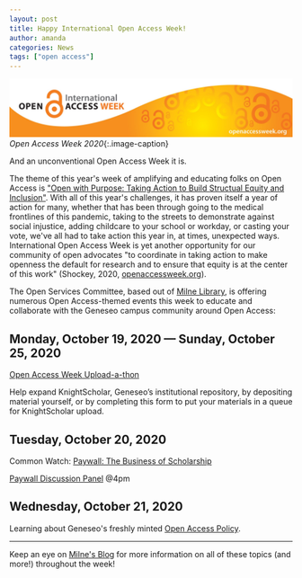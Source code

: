 ```yaml
---
layout: post
title: Happy International Open Access Week!
author: amanda
categories: News
tags: ["open access"]
---
```

![Open Access Week logo](/images/oaweek.jpg)
*Open Access Week 2020*{:.image-caption}

And an unconventional Open Access Week it is. 

<span class="drop">T</span>he theme of this year's week of amplifying and educating folks on Open Access is ["Open with Purpose: Taking Action to Build Structual Equity and Inclusion"](http://www.openaccessweek.org/profiles/blogs/2020-theme-announcement-english). With all of this year's challenges, it has proven itself a year of action for many, whether that has been through going to the medical frontlines of this pandemic, taking to the streets to demonstrate against social injustice, adding childcare to your school or workday, or casting your vote, we've all had to take action this year in, at times, unexpected ways. International Open Access Week is yet another opportunity for our community of open advocates "to coordinate in taking action to make openness the default for research and to ensure that equity is at the center of this work" (Shockey, 2020, [openaccessweek.org](openaccessweek.org/profiles/blogs/2020-theme-announcement-english)).

The Open Services Committee, based out of [Milne Library](https://www.geneseo.edu/library), is offering numerous Open Access-themed events this week to educate and collaborate with 
the Geneseo campus community around Open Access:

## Monday, October 19, 2020 — Sunday, October 25, 2020

[Open Access Week Upload-a-thon](https://news.milne-library.org/open-access-week-iis-october-19-25-contribute-to-oa-and-submit-your-work-to-geneseo-knightscholar/)

Help expand KnightScholar, Geneseo’s institutional repository, by depositing material yourself, or by completing this form to put your materials in a queue for KnightScholar upload.

## Tuesday, October 20, 2020

Common Watch: [Paywall: The Business of Scholarship](https://paywallthemovie.com/)

[Paywall Discussion Panel](https://forms.gle/Zy6yBbWHRfoqmu2UA) @4pm

## Wednesday, October 21, 2020

Learning about Geneseo's freshly minted [Open Access Policy](https://www.geneseo.edu/cdl/open-access). 

---

Keep an eye on [Milne's Blog](https://news.milne-library.org/) for more information on all of these topics (and more!) throughout the week! 


